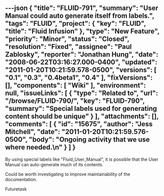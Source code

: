 ---json
{
  "title": "FLUID-791",
  "summary": "User Manual could auto generate itself from labels.",
  "tags": "FLUID",
  "project": {
    "key": "FLUID",
    "title": "Fluid Infusion"
  },
  "type": "New Feature",
  "priority": "Minor",
  "status": "Closed",
  "resolution": "Fixed",
  "assignee": "Paul Zablosky",
  "reporter": "Jonathan Hung",
  "date": "2008-06-22T03:16:27.000-0400",
  "updated": "2011-01-20T10:21:59.578-0500",
  "versions": [
    "0.1",
    "0.3",
    "0.4beta1",
    "0.4"
  ],
  "fixVersions": [],
  "components": [
    "Wiki"
  ],
  "environment": null,
  "issueLinks": [
    {
      "type": "Related to",
      "url": "/browse/FLUID-790/",
      "key": "FLUID-790",
      "summary": "Special labels used for generating content should be unique"
    }
  ],
  "attachments": [],
  "comments": [
    {
      "id": "15675",
      "author": "Jess Mitchell",
      "date": "2011-01-20T10:21:59.576-0500",
      "body": "Ongoing activity that we use where needed.\n"
    }
  ]
}
---
By using special labels like "Fluid\_User\_Manual", it is possible that the User Manual can auto-generate much of its contents.

Could be worth investigating to improve maintainability of the documentation.

Futuretask

        